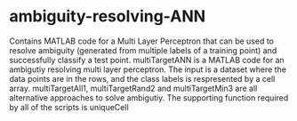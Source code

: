 # ambiguity-resolving-ANN
Contains MATLAB code for a Multi Layer Perceptron that can be used to resolve ambiguity (generated from multiple labels of a training point) and successfully classify a test point.
multiTargetANN is a MATLAB code for an ambigutiy resolving multi layer perceptron. The input is a dataset where the data points are in the rows, and the class labels is respresented by a cell array. 
multiTargetAll1, multiTargetRand2 and multiTargetMin3 are all alternative approaches to solve ambigutiy.
The supporting function required by all of the scripts is uniqueCell
